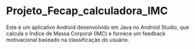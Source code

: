 # Projeto_Fecap_calculadora_IMC
Este é um aplicativo Android desenvolvido em Java no Android Studio, que calcula o Índice de Massa Corporal (IMC) e fornece um feedback motivacional baseado na classificação do usuário.

